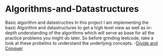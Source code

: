 # Algorithms-and-Datastructures
Basic algorithm and datastructres
In this project I am implementing the basic Algorithm and datastructures to get a high level view as well as in-depth understanding of the algorithms which will serve 
as base for all the practice problems you might do later. So before grinding leetcode, take a look at these probelms to understand the underlying concepts.
-[Divide and Conquer](https://github.com/jibran-mohammad/Algorithms-and-Datastructures/tree/master/Divide%20and%20Conquer)
